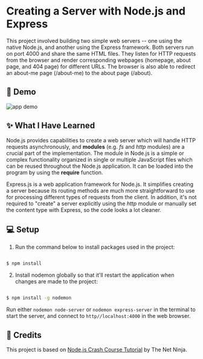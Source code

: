 # Creating a Server with Node.js and Express

This project involved building two simple web servers -- one using the native Node.js, and another using the Express framework. Both servers run on port 4000 and share the same HTML files. They listen for HTTP requests from the browser and render corresponding webpages (homepage, about page, and 404 page) for different URLs. The browser is also able to redirect an about-me page (/about-me) to the about page (/about).


## 🎉 Demo 

![app demo](assets/server.gif)


## ✨ What I Have Learned

Node.js provides capabilities to create a web server which will handle HTTP requests asynchronously, and **modules** (e.g. *fs* and *http* modules) are a crucial part of the implementation. The module in Node.js is a simple or complex functionality organized in single or multiple JavaScript files which can be reused throughout the Node.js application. It can be loaded into the program by using the **require** function.

Express.js is a web application framework for Node.js. It simplifies creating a server because its routing methods are much more straightforward to use for processing different types of requests from the client. In addition, it's not required to "create" a server explicitly using the *http* module or manually set the content type with Express, so the code looks a lot cleaner. 

## 💻 Setup

1. Run the command below to install packages used in the project:
```sh

$ npm install

```
2. Install nodemon globally so that it'll restart the application when changes are made to the project:
```sh

$ npm install -g nodemon

```


Run either `nodemon node-server` or `nodemon express-server` in the terminal to start the server, and connect to `http//localhost:4000` in the web browser.

## 👏 Credits

This project is based on <a href="https://www.youtube.com/playlist?list=PL4cUxeGkcC9jsz4LDYc6kv3ymONOKxwBU">Node.js Crash Course Tutorial</a>
 by The Net Ninja.
